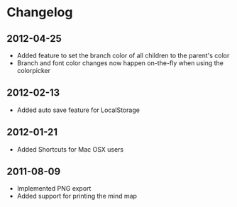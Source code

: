 # Changelog

## 2012-04-25
- Added feature to set the branch color of all children to the parent's color
- Branch and font color changes now happen on-the-fly when using the colorpicker

## 2012-02-13
- Added auto save feature for LocalStorage

## 2012-01-21
- Added Shortcuts for Mac OSX users

## 2011-08-09
- Implemented PNG export
- Added support for printing the mind map
